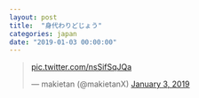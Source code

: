 ```yaml
---
layout: post
title:  "身代わりどじょう"
categories: japan
date: "2019-01-03 00:00:00"
---
```


<blockquote class="twitter-tweet"><p lang="und" dir="ltr"><a href="https://t.co/nsSifSqJQa">pic.twitter.com/nsSifSqJQa</a></p>&mdash; makietan (@makietanX) <a href="https://twitter.com/makietanX/status/1080727926406971392?ref_src=twsrc%5Etfw">January 3, 2019</a></blockquote> <script async src="https://platform.twitter.com/widgets.js" charset="utf-8"></script>

